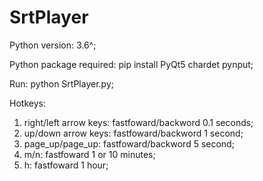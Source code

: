 # SrtPlayer

Python version: 3.6^;

Python package required:
pip install PyQt5 chardet pynput;

Run:
python SrtPlayer.py;

Hotkeys:
1. right/left arrow keys: fastfoward/backword 0.1 seconds;
2. up/down arrow keys: fastfoward/backword 1 second;
3. page_up/page_up: fastfoward/backword 5 second;
4. m/n: fastfoward 1 or 10 minutes;
5. h: fastfoward 1 hour;



